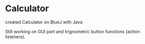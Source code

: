 # Calculator
created Calculator on BlueJ with Java 

Still working on GUI part and trignometric button functions (action listeners). 

